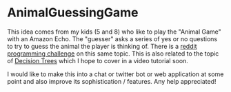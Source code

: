# AnimalGuessingGame

This idea comes from my kids (5 and 8) who like to play the "Animal Game" with an Amazon Echo.  The "guesser" asks a series of yes or no questions to try to guess the animal the player is thinking of.   There is a [reddit programming challenge](https://www.reddit.com/r/dailyprogrammer/comments/34asls/20150429_challenge_212_intermediate_animal_guess/) on this same topic.  This is also related to the topic of [Decision Trees](https://en.wikipedia.org/wiki/Decision_tree) which I hope to cover in a video tutorial soon.


I would like to make this into a chat or twitter bot or web application at some point and also improve its sophistication / features.  Any help appreciated!

